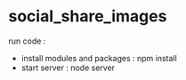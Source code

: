 # social_share_images

run code : 
- install modules and packages : npm install
- start server : node server

